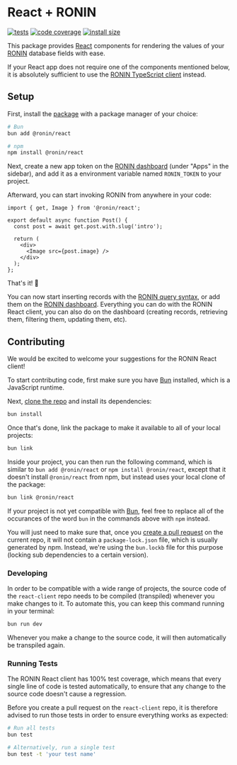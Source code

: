 # React + RONIN

[![tests](https://img.shields.io/github/actions/workflow/status/ronin-co/react-client/validate.yml?label=tests)](https://github.com/ronin-co/react-client/actions/workflows/validate.yml)
[![code coverage](https://img.shields.io/codecov/c/github/ronin-co/react-client)](https://codecov.io/github/ronin-co/react-client)
[![install size](https://packagephobia.com/badge?p=@ronin/react)](https://packagephobia.com/result?p=@ronin/react)

This package provides [React](https://react.dev) components for rendering the values of your [RONIN](https://ronin.co) database fields with ease.

If your React app does not require one of the components mentioned below, it is absolutely sufficient to use the [RONIN TypeScript client](https://github.com/ronin-co/client) instead.

## Setup

First, install the [package](https://www.npmjs.com/package/@ronin/react) with a package manager of your choice:

```bash
# Bun
bun add @ronin/react

# npm
npm install @ronin/react
```

Next, create a new app token on the [RONIN dashboard](http://ronin.co) (under "Apps" in the sidebar), and add it as a environment variable named `RONIN_TOKEN` to your project.

Afterward, you can start invoking RONIN from anywhere in your code:

```tsx
import { get, Image } from '@ronin/react';

export default async function Post() {
  const post = await get.post.with.slug('intro');

  return (
    <div>
      <Image src={post.image} />
    </div>
  );
};
```

That's it! 🎉

You can now start inserting records with the [RONIN query syntax](https://ronin.co/docs/queries), or add them on the [RONIN dashboard](http://ronin.co). Everything you can do with the RONIN React client, you can also do on the dashboard (creating records, retrieving them, filtering them, updating them, etc).

## Contributing

We would be excited to welcome your suggestions for the RONIN React client!

To start contributing code, first make sure you have [Bun](https://bun.sh) installed, which is a JavaScript runtime.

Next, [clone the repo](https://docs.github.com/en/repositories/creating-and-managing-repositories/cloning-a-repository) and install its dependencies:

```bash
bun install
```

Once that's done, link the package to make it available to all of your local projects:

```bash
bun link
```

Inside your project, you can then run the following command, which is similar to `bun add @ronin/react` or `npm install @ronin/react`, except that it doesn't install `@ronin/react` from npm, but instead uses your local clone of the package:

```bash
bun link @ronin/react
```

If your project is not yet compatible with [Bun](https://bun.sh), feel free to replace all of the occurances of the word `bun` in the commands above with `npm` instead.

You will just need to make sure that, once you [create a pull request](https://docs.github.com/en/pull-requests/collaborating-with-pull-requests/proposing-changes-to-your-work-with-pull-requests/creating-a-pull-request#creating-the-pull-request) on the current repo, it will not contain a `package-lock.json` file, which is usually generated by npm. Instead, we're using the `bun.lockb` file for this purpose (locking sub dependencies to a certain version).

### Developing

In order to be compatible with a wide range of projects, the source code of the `react-client` repo needs to be compiled (transpiled) whenever you make changes to it. To automate this, you can keep this command running in your terminal:

```bash
bun run dev
```

Whenever you make a change to the source code, it will then automatically be transpiled again.

### Running Tests

The RONIN React client has 100% test coverage, which means that every single line of code is tested automatically, to ensure that any change to the source code doesn't cause a regression.

Before you create a pull request on the `react-client` repo, it is therefore advised to run those tests in order to ensure everything works as expected:

```bash
# Run all tests
bun test

# Alternatively, run a single test
bun test -t 'your test name'
```